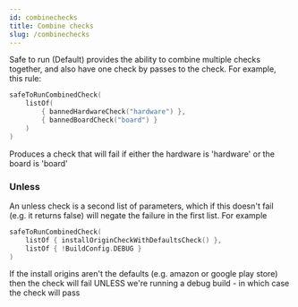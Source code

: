 ```yaml
---
id: combinechecks
title: Combine checks
slug: /combinechecks
---
```


Safe to run (Default) provides the ability to combine multiple checks together, and also
have one check by passes to the check. For example, this rule:

```kotlin
safeToRunCombinedCheck(
    listOf(
        { bannedHardwareCheck("hardware") },
        { bannedBoardCheck("board") }
    )
)
```

Produces a check that will fail if either the hardware is 'hardware' 
or the board is 'board'

### Unless 

An unless check is a second list of parameters, which if this doesn't fail (e.g. it returns
false) will negate the failure in the first list. For example

```kotlin
safeToRunCombinedCheck(
    listOf { installOriginCheckWithDefaultsCheck() },
    listOf { !BuildConfig.DEBUG }
)
```

If the install origins aren't the defaults (e.g. amazon or google play store) then the 
check will fail UNLESS we're running a debug build - in which case the check will pass 
